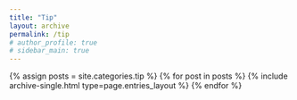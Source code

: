 ```yaml
---
title: "Tip"
layout: archive
permalink: /tip
# author_profile: true
# sidebar_main: true
---
```

{% assign posts = site.categories.tip %}
{% for post in posts %} {% include archive-single.html type=page.entries_layout %} {% endfor %}